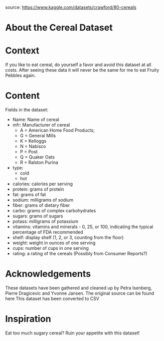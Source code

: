 source: https://www.kaggle.com/datasets/crawford/80-cereals
# About the Cereal Dataset
# Context
If you like to eat cereal, do yourself a favor and avoid this dataset at all costs. After seeing these data it will never be the same for me to eat Fruity Pebbles again.
# Content
Fields in the dataset:
- Name: Name of cereal
- mfr: Manufacturer of cereal
	-	A = American Home Food Products;
	-	G = General Mills
	-	K = Kelloggs
	-	N = Nabisco
	-	P = Post
	-	Q = Quaker Oats
	-	R = Ralston Purina
-	type:
	-	cold
	-	hot
-	calories: calories per serving
-	protein: grams of protein
-	fat: grams of fat
-	sodium: milligrams of sodium
-	fiber: grams of dietary fiber
-	carbo: grams of complex carbohydrates
-	sugars: grams of sugars
-	potass: milligrams of potassium
-	vitamins: vitamins and minerals - 0, 25, or 100, indicating the typical percentage of FDA recommended
-	shelf: display shelf (1, 2, or 3, counting from the floor)
-	weight: weight in ounces of one serving
-	cups: number of cups in one serving
-	rating: a rating of the cereals (Possibly from Consumer Reports?)
# Acknowledgements
These datasets have been gathered and cleaned up by Petra Isenberg, Pierre Dragicevic and Yvonne Jansen. The original source can be found here
This dataset has been converted to CSV
# Inspiration
Eat too much sugary cereal? Ruin your appetite with this dataset!
